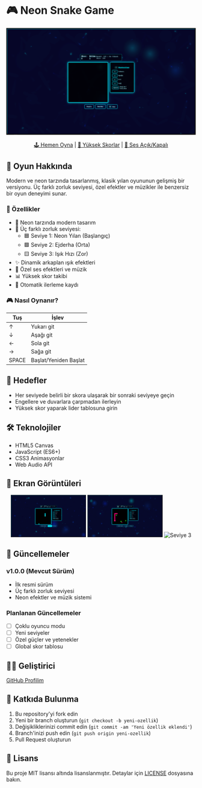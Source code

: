 # 🎮 Neon Snake Game

<div align="center">
  <img src="screenshots/gameplay.png" alt="Oyun Ekranı" width="600"/>
  
  [🕹️ Hemen Oyna](https://sadecemertcan.github.io/neon-snake) | [🌟 Yüksek Skorlar](https://sadecemertcan.github.io/neon-snake/scores) | [🎵 Ses Açık/Kapalı](https://sadecemertcan.github.io/neon-snake)
</div>

## 📝 Oyun Hakkında

Modern ve neon tarzında tasarlanmış, klasik yılan oyununun gelişmiş bir versiyonu. Üç farklı zorluk seviyesi, özel efektler ve müzikler ile benzersiz bir oyun deneyimi sunar.

### 🌟 Özellikler

- 🎨 Neon tarzında modern tasarım
- 🎯 Üç farklı zorluk seviyesi:
  - 🟦 Seviye 1: Neon Yılan (Başlangıç)
  - 🟪 Seviye 2: Ejderha (Orta)
  - 🟨 Seviye 3: Işık Hızı (Zor)
- ✨ Dinamik arkaplan ışık efektleri
- 🎵 Özel ses efektleri ve müzik
- 📊 Yüksek skor takibi
- 💾 Otomatik ilerleme kaydı

### 🎮 Nasıl Oynanır?

| Tuş | İşlev |
|-----|-------|
| ↑ | Yukarı git |
| ↓ | Aşağı git |
| ← | Sola git |
| → | Sağa git |
| SPACE | Başlat/Yeniden Başlat |

## 🎯 Hedefler

- Her seviyede belirli bir skora ulaşarak bir sonraki seviyeye geçin
- Engellere ve duvarlara çarpmadan ilerleyin
- Yüksek skor yaparak lider tablosuna girin

## 🛠️ Teknolojiler

- HTML5 Canvas
- JavaScript (ES6+)
- CSS3 Animasyonlar
- Web Audio API

## 📱 Ekran Görüntüleri

<div align="center">
  <img src="screenshots/level1.png" alt="Seviye 1" width="200"/>
  <img src="screenshots/level2.png" alt="Seviye 2" width="200"/>
  <img src="screenshots/level3.png" alt="Seviye 3" width="200"/>
</div>

## 🔄 Güncellemeler

### v1.0.0 (Mevcut Sürüm)
- İlk resmi sürüm
- Üç farklı zorluk seviyesi
- Neon efektler ve müzik sistemi

### Planlanan Güncellemeler
- [ ] Çoklu oyuncu modu
- [ ] Yeni seviyeler
- [ ] Özel güçler ve yetenekler
- [ ] Global skor tablosu

## 👨‍💻 Geliştirici

[GitHub Profilim](https://github.com/sadecemertcan)

## 🤝 Katkıda Bulunma

1. Bu repository'yi fork edin
2. Yeni bir branch oluşturun (`git checkout -b yeni-ozellik`)
3. Değişikliklerinizi commit edin (`git commit -am 'Yeni özellik eklendi'`)
4. Branch'inizi push edin (`git push origin yeni-ozellik`)
5. Pull Request oluşturun

## 📜 Lisans

Bu proje MIT lisansı altında lisanslanmıştır. Detaylar için [LICENSE](LICENSE) dosyasına bakın. 